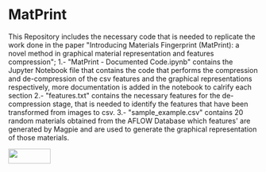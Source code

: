# MatPrint
This Repository includes the necessary code that is needed to replicate the work done in the paper "Introducing Materials Fingerprint (MatPrint): a novel method in graphical material representation and features compression";
1.- "MatPrint - Documented Code.ipynb" contains the Jupyter Notebook file that contains the code that performs the compression and de-compression of the csv features and the graphical representations respectively, more documentation is added in the notebook to calrify each section
2.- "features.txt" contains the necessary features for the de-compression stage, that is needed to identify the features that have been transformed from images to csv.
3.- "sample_example.csv" contains 20 random materials obtained from the AFLOW Database which features' are generated by Magpie and are used to generate the graphical representation of those materials.


<img src="https://mirrors.creativecommons.org/presskit/buttons/88x31/png/by.png" width="85" height="30">
